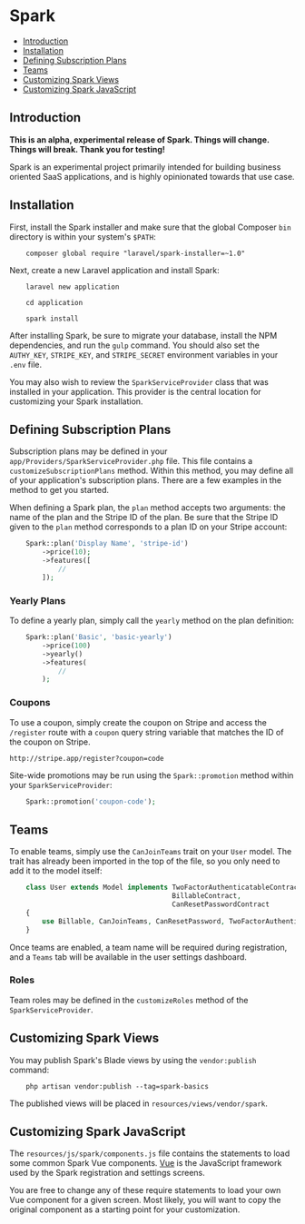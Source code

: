 # Spark

- [Introduction](#introduction)
- [Installation](#installation)
- [Defining Subscription Plans](#defining-subscription-plans)
- [Teams](#teams)
- [Customizing Spark Views](#customizing-spark-views)
- [Customizing Spark JavaScript](#customizing-spark-javascript)

<a name="introduction"></a>
## Introduction

**This is an alpha, experimental release of Spark. Things will change. Things will break. Thank you for testing!**

Spark is an experimental project primarily intended for building business oriented SaaS applications, and is highly opinionated towards that use case.

<a name="installation"></a>
## Installation

First, install the Spark installer and make sure that the global Composer `bin` directory is within your system's `$PATH`:
```
	composer global require "laravel/spark-installer=~1.0"
```
Next, create a new Laravel application and install Spark:
```
	laravel new application

	cd application

	spark install
```
After installing Spark, be sure to migrate your database, install the NPM dependencies, and run the `gulp` command. You should also set the `AUTHY_KEY`, `STRIPE_KEY`, and `STRIPE_SECRET` environment variables in your `.env` file.

You may also wish to review the `SparkServiceProvider` class that was installed in your application. This provider is the central location for customizing your Spark installation.

<a name="defining-subscription-plans"></a>
## Defining Subscription Plans

Subscription plans may be defined in your `app/Providers/SparkServiceProvider.php` file. This file contains a `customizeSubscriptionPlans` method. Within this method, you may define all of your application's subscription plans. There are a few examples in the method to get you started.

When defining a Spark plan, the `plan` method accepts two arguments: the name of the plan and the Stripe ID of the plan. Be sure that the Stripe ID given to the `plan` method corresponds to a plan ID on your Stripe account:
```php
	Spark::plan('Display Name', 'stripe-id')
		->price(10);
		->features([
			//
		]);
```

### Yearly Plans

To define a yearly plan, simply call the `yearly` method on the plan definition:
```php
	Spark::plan('Basic', 'basic-yearly')
		->price(100)
		->yearly()
		->features(
			//
		);
```
### Coupons

To use a coupon, simply create the coupon on Stripe and access the `/register` route with a `coupon` query string variable that matches the ID of the coupon on Stripe.

	http://stripe.app/register?coupon=code

Site-wide promotions may be run using the `Spark::promotion` method within your `SparkServiceProvider`:
```php
	Spark::promotion('coupon-code');
```
<a name="teams"></a>
## Teams

To enable teams, simply use the `CanJoinTeams` trait on your `User` model. The trait has already been imported in the top of the file, so you only need to add it to the model itself:
```php
	class User extends Model implements TwoFactorAuthenticatableContract,
	                                    BillableContract,
	                                    CanResetPasswordContract
	{
	    use Billable, CanJoinTeams, CanResetPassword, TwoFactorAuthenticatable;
	}
```
Once teams are enabled, a team name will be required during registration, and a `Teams` tab will be available in the user settings dashboard.

### Roles

Team roles may be defined in the `customizeRoles` method of the `SparkServiceProvider`.

<a name="customizing-spark-views"></a>
## Customizing Spark Views

You may publish Spark's Blade views by using the `vendor:publish` command:
```
	php artisan vendor:publish --tag=spark-basics
```
The published views will be placed in `resources/views/vendor/spark`.

<a name="customizing-spark-javascript"></a>
## Customizing Spark JavaScript

The `resources/js/spark/components.js` file contains the statements to load some common Spark Vue components. [Vue](http://vuejs.org) is the JavaScript framework used by the Spark registration and settings screens.

You are free to change any of these require statements to load your own Vue component for a given screen. Most likely, you will want to copy the original component as a starting point for your customization.
